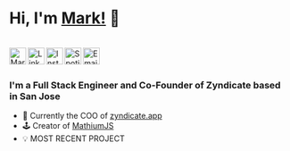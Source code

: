 # __Hi, I'm [Mark!](https://twitter.com/MarkMusic2727)__ 👋

<br/>
<a href="https://twitter.com/MarkMusic2727">
  <img align="left" alt="Mark Music| Twitter" width="30px" src="https://cdn.jsdelivr.net/npm/simple-icons@v3/icons/twitter.svg" />
</a>
<a href="https://www.linkedin.com">
  <img align="left" alt="Linkedin" width="30px" src="https://cdn.jsdelivr.net/npm/simple-icons@v3/icons/linkedin.svg" />
</a>
<a href="https://www.instagram.com/markmusic2727/">
  <img align="left" alt="Instagram" width="30px" src="https://cdn.jsdelivr.net/npm/simple-icons@v3/icons/instagram.svg" />
</a>
<a href="https://open.spotify.com/user/wxz5d0in64yl12jqba74n4n39?si=R1Ad2ur1Tuq7zBG4MjUr9A">
  <img align="left" alt="Spotify" width="30px" src="https://image.flaticon.com/icons/png/512/49/49097.png" />
</a>
<a href="mailto:markmusic999@gmail.com">
  <img align="left" alt="Email" width="30px" src="https://i.pinimg.com/originals/3e/36/60/3e36600a9c6e8d4689605a1808916056.png" />
</a>

<br />
<br />

### I'm a Full Stack Engineer and Co-Founder of Zyndicate based in San Jose

* 🔧 Currently the COO of [zyndicate.app](https://www.zyndicate.app/)
* 🕹 Creator of [MathiumJS](http://mathiumjs.surge.sh/docs/)
* 💡 MOST RECENT PROJECT

